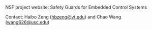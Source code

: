 NSF project website:  Safety Guards for Embedded Control Systems



Contact: Haibo Zeng (hbzeng@vt.edu) and Chao Wang (wang626@usc.edu)
